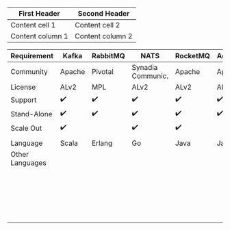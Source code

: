 
First Header | Second Header
------------ | -------------
Content cell 1 | Content cell 2
Content column 1 | Content column 2





Requirement    | Kafka              | RabbitMQ           | NATS               | RocketMQ           | ActiveMQ           | NSQ                
---------------|--------------------|--------------------|--------------------|--------------------|--------------------|--------------------
Community      | Apache             | Pivotal            | Synadia Communic.  | Apache             | Apache             | Github
License        | ALv2               | MPL                | ALv2               | ALv2               | ALv2               | MIT
Support        | :heavy_check_mark: | :heavy_check_mark: | :heavy_check_mark: | :heavy_check_mark: | :heavy_check_mark: | :heavy_check_mark: 
Stand-Alone    | :heavy_check_mark: | :heavy_check_mark: | :heavy_check_mark: | :heavy_check_mark: | :heavy_check_mark: | :heavy_check_mark: 
Scale Out      | :heavy_check_mark: |                    | :heavy_check_mark: | :heavy_check_mark: |                    |
               |                    |                    |                    |                    |                    |
Language       | Scala              | Erlang             | Go                 | Java               | Java               |
Other Languages|                    |                    |                    |                    |                    |
               |                    |                    |                    |                    |                    |
               |                    |                    |                    |                    |                    |
               |                    |                    |                    |                    |                    |
               |                    |                    |                    |                    |                    |
               |                    |                    |                    |                    |                    |
               |                    |                    |                    |                    |                    |
               |                    |                    |                    |                    |                    |                    
               |                    |                    |                    |                    |                    |                    
               |                    |                    |                    |                    |                    |                    
               |                    |                    |                    |                    |                    |                    
               |                    |                    |                    |                    |                    |                    
               |                    |                    |                    |                    |                    |                    
               |                    |                    |                    |                    |                    |                    
               |                    |                    |                    |                    |                    |                    
               |                    |                    |                    |                    |                    |                    
               |                    |                    |                    |                    |                    |                    
               |                    |                    |                    |                    |                    |                    
               |                    |                    |                    |                    |                    |                    
               |                    |                    |                    |                    |                    |                    
               |                    |                    |                    |                    |                    |                    
               |                    |                    |                    |                    |                    |                    
